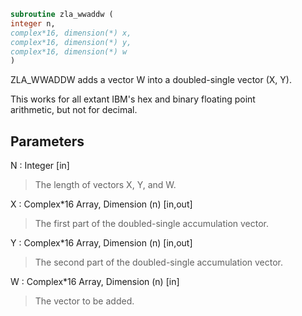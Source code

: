 ```fortran  
subroutine zla_wwaddw (  
integer n,  
complex*16, dimension(*) x,  
complex*16, dimension(*) y,  
complex*16, dimension(*) w  
)  
```  
  
ZLA_WWADDW adds a vector W into a doubled-single vector (X, Y).  
  
This works for all extant IBM's hex and binary floating point  
arithmetic, but not for decimal.  
  
## Parameters  
N : Integer [in]  
> The length of vectors X, Y, and W.  
  
X : Complex*16 Array, Dimension (n) [in,out]  
> The first part of the doubled-single accumulation vector.  
  
Y : Complex*16 Array, Dimension (n) [in,out]  
> The second part of the doubled-single accumulation vector.  
  
W : Complex*16 Array, Dimension (n) [in]  
> The vector to be added.  
  
